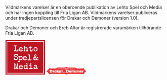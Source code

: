 Vildmarkens varelser är en oberoende publikation av Lehto Spel och Media och har ingen koppling till Fria Ligan AB. Vildmarkens varelser publiceras under tredjepartslicensen för Drakar och Demoner (version 1.0). 

Drakar och Demoner och Ereb Altor är registrerade varumärken tillhörande Fria Ligan AB.

<img src="https://github.com/Rangertheman/vildmarkens-varelser/blob/master/img/Lehto%20Spel%20och%20Media%20barn%20ungdom.png" alt="Lehto Spel och Media" width="25%" height="25%">

<img src="https://github.com/Rangertheman/vildmarkens-varelser/blob/master/img/Drakar-och-Demoner-licenslogo-rod.png" alt="Drakar och Demoner licenslogo" width="25%" height="25%">
